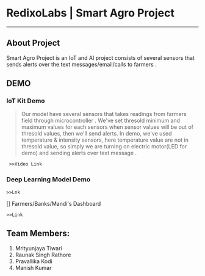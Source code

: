 # RedixoLabs | Smart Agro Project

-------------------
## About Project
Smart Agro Project is an IoT and AI project consists of several sensors that sends alerts over the text messages/email/calls to farmers .

## DEMO
### IoT Kit Demo

 > Our model have several sensors that takes readings from farmers field through microcontroller . We've set thresold minimum and maximum values for each sensors when sensor values will be out of thresold values, then we'll send alerts.
In demo, we've used temperature & intensity sensors, here temperature value are not in thresold value, so simply we are turning on electric motor(LED for demo) and sending alerts over text message .

     >>Video Link
     
### Deep Learning Model Demo

    >>Lnk
   
[] Farmers/Banks/Mandi's Dashboard

    >>Link

## Team Members: 
1) Mrityunjaya Tiwari 
2) Raunak Singh Rathore
3) Pravallika Kodi
4) Manish Kumar
